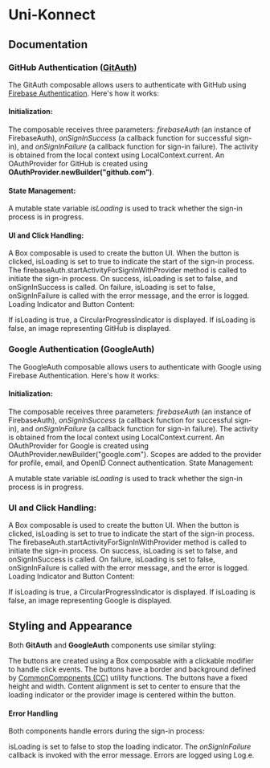 # Uni-Konnect
## Documentation

### GitHub Authentication ([GitAuth](app/src/main/java/com/mike/unikonnect/GithubAuth.kt))

The GitAuth composable allows users to authenticate with GitHub using [Firebase Authentication](https://firebase.google.com/docs/auth). Here's how it works:

#### Initialization:

The composable receives three parameters: _firebaseAuth_ (an instance of FirebaseAuth), _onSignInSuccess_ (a callback function for successful sign-in), and _onSignInFailure_ (a callback function for sign-in failure).
The activity is obtained from the local context using LocalContext.current.
An OAuthProvider for GitHub is created using **OAuthProvider.newBuilder("github.com")**.

#### State Management:

A mutable state variable _isLoading_ is used to track whether the sign-in process is in progress.

#### UI and Click Handling:

A Box composable is used to create the button UI.
When the button is clicked, isLoading is set to true to indicate the start of the sign-in process.
The firebaseAuth.startActivityForSignInWithProvider method is called to initiate the sign-in process.
On success, isLoading is set to false, and onSignInSuccess is called.
On failure, isLoading is set to false, onSignInFailure is called with the error message, and the error is logged.
Loading Indicator and Button Content:

If isLoading is true, a CircularProgressIndicator is displayed.
If isLoading is false, an image representing GitHub is displayed.


### Google Authentication (GoogleAuth)

The GoogleAuth composable allows users to authenticate with Google using Firebase Authentication. Here's how it works:

#### Initialization:

The composable receives three parameters: _firebaseAuth_ (an instance of FirebaseAuth), _onSignInSuccess_ (a callback function for successful sign-in), and _onSignInFailure_ (a callback function for sign-in failure).
The activity is obtained from the local context using LocalContext.current.
An OAuthProvider for Google is created using OAuthProvider.newBuilder("google.com").
Scopes are added to the provider for profile, email, and OpenID Connect authentication.
State Management:

A mutable state variable _isLoading_ is used to track whether the sign-in process is in progress.

### UI and Click Handling:

A Box composable is used to create the button UI.
When the button is clicked, isLoading is set to true to indicate the start of the sign-in process.
The firebaseAuth.startActivityForSignInWithProvider method is called to initiate the sign-in process.
On success, isLoading is set to false, and onSignInSuccess is called.
On failure, isLoading is set to false, onSignInFailure is called with the error message, and the error is logged.
Loading Indicator and Button Content:

If isLoading is true, a CircularProgressIndicator is displayed.
If isLoading is false, an image representing Google is displayed.

## Styling and Appearance

Both **GitAuth** and **GoogleAuth** components use similar styling:

The buttons are created using a Box composable with a clickable modifier to handle click events.
The buttons have a border and background defined by [CommonComponents (CC)](app/src/main/java/com/mike/unikonnect/CommonComponents.kt) utility functions.
The buttons have a fixed height and width.
Content alignment is set to center to ensure that the loading indicator or the provider image is centered within the button.

#### Error Handling

Both components handle errors during the sign-in process:

isLoading is set to false to stop the loading indicator.
The _onSignInFailure_ callback is invoked with the error message.
Errors are logged using Log.e.
